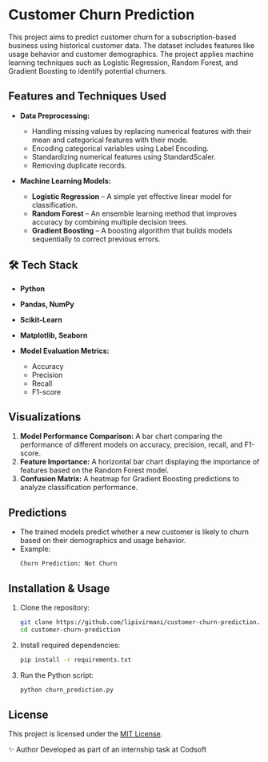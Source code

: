 # Customer Churn Prediction

This project aims to predict customer churn for a subscription-based business using historical customer data. The dataset includes features like usage behavior and customer demographics. The project applies machine learning techniques such as Logistic Regression, Random Forest, and Gradient Boosting to identify potential churners.

## Features and Techniques Used

- **Data Preprocessing:**
  - Handling missing values by replacing numerical features with their mean and categorical features with their mode.
  - Encoding categorical variables using Label Encoding.
  - Standardizing numerical features using StandardScaler.
  - Removing duplicate records.

- **Machine Learning Models:**
  - **Logistic Regression** – A simple yet effective linear model for classification.
  - **Random Forest** – An ensemble learning method that improves accuracy by combining multiple decision trees.
  - **Gradient Boosting** – A boosting algorithm that builds models sequentially to correct previous errors.

## 🛠️ Tech Stack  
- **Python**  
- **Pandas, NumPy**  
- **Scikit-Learn**  
- **Matplotlib, Seaborn**  

- **Model Evaluation Metrics:**
  - Accuracy
  - Precision
  - Recall
  - F1-score

## Visualizations

1. **Model Performance Comparison:** A bar chart comparing the performance of different models on accuracy, precision, recall, and F1-score.
2. **Feature Importance:** A horizontal bar chart displaying the importance of features based on the Random Forest model.
3. **Confusion Matrix:** A heatmap for Gradient Boosting predictions to analyze classification performance.

## Predictions

- The trained models predict whether a new customer is likely to churn based on their demographics and usage behavior.
- Example:
  ```
  Churn Prediction: Not Churn
  ```

## Installation & Usage

1. Clone the repository:
   ```sh
   git clone https://github.com/lipivirmani/customer-churn-prediction.git
   cd customer-churn-prediction
   ```
2. Install required dependencies:
   ```sh
   pip install -r requirements.txt
   ```
3. Run the Python script:
   ```sh
   python churn_prediction.py
   ```

## License

This project is licensed under the [MIT License](LICENSE).

✨ Author
Developed as part of an internship task at Codsoft
